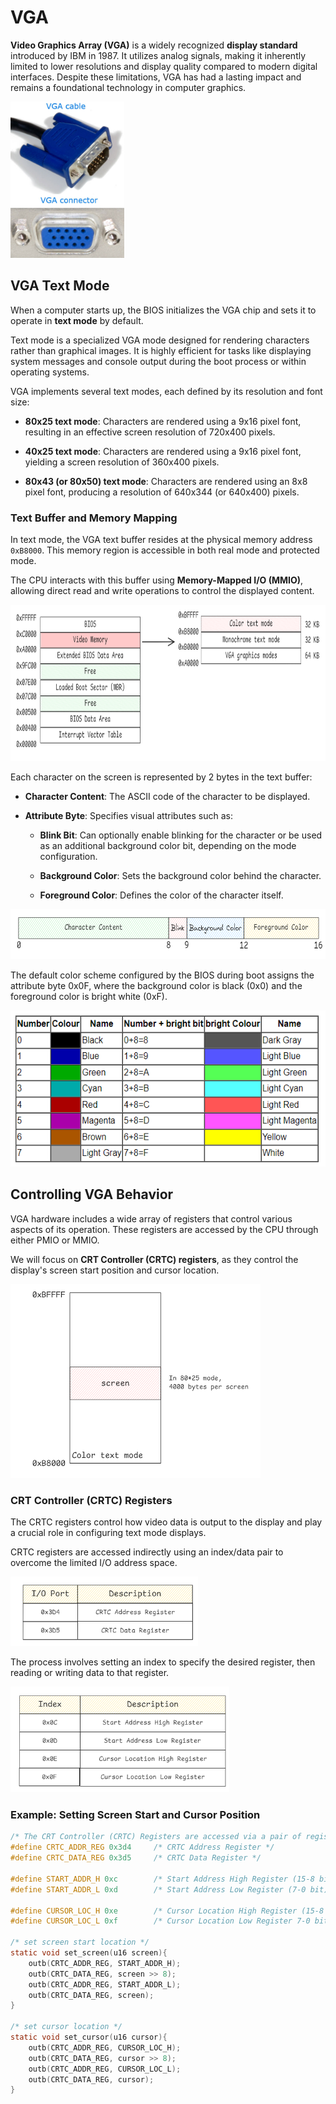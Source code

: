 # VGA

**Video Graphics Array (VGA)** is a widely recognized **display standard** introduced by IBM in 1987. It utilizes analog signals, making it inherently limited to lower resolutions and display quality compared to modern digital interfaces. Despite these limitations, VGA has had a lasting impact and remains a foundational technology in computer graphics.

<img src="img/8-1.png" alt="vga" height="250">

## VGA Text Mode

When a computer starts up, the BIOS initializes the VGA chip and sets it to operate in **text mode** by default. 

Text mode is a specialized VGA mode designed for rendering characters rather than graphical images. It is highly efficient for tasks like displaying system messages and console output during the boot process or within operating systems.

VGA implements several text modes, each defined by its resolution and font size:

- **80x25 text mode**: Characters are rendered using a 9x16 pixel font, resulting in an effective screen resolution of 720x400 pixels.

- **40x25 text mode**: Characters are rendered using a 9x16 pixel font, yielding a screen resolution of 360x400 pixels.

- **80x43 (or 80x50) text mode**: Characters are rendered using an 8x8 pixel font, producing a resolution of 640x344 (or 640x400) pixels.

### Text Buffer and Memory Mapping

In text mode, the VGA text buffer resides at the physical memory address `0xB8000`. This memory region is accessible in both real mode and protected mode. 

The CPU interacts with this buffer using **Memory-Mapped I/O (MMIO)**, allowing direct read and write operations to control the displayed content.

<img src="img/8-2.png" alt="vga_memory_layout" height="250">

Each character on the screen is represented by 2 bytes in the text buffer:

- **Character Content**: The ASCII code of the character to be displayed.

- **Attribute Byte**: Specifies visual attributes such as:

    - **Blink Bit**: Can optionally enable blinking for the character or be used as an additional background color bit, 
    depending on the mode configuration.

    - **Background Color**: Sets the background color behind the character.

    - **Foreground Color**: Defines the color of the character itself.

<img src="img/8-3.png" alt="character" height="80">

The default color scheme configured by the BIOS during boot assigns the attribute byte 0x0F, where the background color is black (0x0) and the foreground color is bright white (0xF).

<img src="img/8-4.png" alt="character_color" height="250">


## Controlling VGA Behavior

VGA hardware includes a wide array of registers that control various aspects of its operation. These registers are accessed by the CPU through either PMIO or MMIO. 

We will focus on **CRT Controller (CRTC) registers**, as they control the display's screen start position and cursor location.

<img src="img/8-7.png" alt="vga_screen" width="400">

### CRT Controller (CRTC) Registers

The CRTC registers control how video data is output to the display and play a crucial role in configuring text mode displays.

CRTC registers are accessed indirectly using an index/data pair to overcome the limited I/O address space. 

<img src="img/8-5.png" alt="crtc_registers" width="300">

The process involves setting an index to specify the desired register, then reading or writing data to that register.

<img src="img/8-6.png" alt="crtc_index" width="350">

### Example: Setting Screen Start and Cursor Position

```c
/* The CRT Controller (CRTC) Registers are accessed via a pair of registers. */
#define CRTC_ADDR_REG 0x3d4     /* CRTC Address Register */
#define CRTC_DATA_REG 0x3d5     /* CRTC Data Register */

#define START_ADDR_H 0xc        /* Start Address High Register (15-8 bit) */
#define START_ADDR_L 0xd        /* Start Address Low Register (7-0 bit) */

#define CURSOR_LOC_H 0xe        /* Cursor Location High Register (15-8 bit) */
#define CURSOR_LOC_L 0xf        /* Cursor Location Low Register 7-0 bit) */

/* set screen start location */
static void set_screen(u16 screen){
    outb(CRTC_ADDR_REG, START_ADDR_H);
    outb(CRTC_DATA_REG, screen >> 8);
    outb(CRTC_ADDR_REG, START_ADDR_L);
    outb(CRTC_DATA_REG, screen);
}

/* set cursor location */
static void set_cursor(u16 cursor){
    outb(CRTC_ADDR_REG, CURSOR_LOC_H);
    outb(CRTC_DATA_REG, cursor >> 8);
    outb(CRTC_ADDR_REG, CURSOR_LOC_L);
    outb(CRTC_DATA_REG, cursor);
}
```